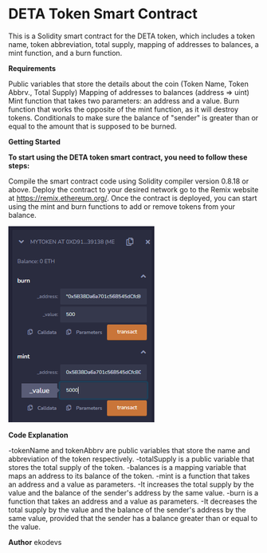 # DETA Token Smart Contract

This is a Solidity smart contract for the DETA token, which includes a token name, token abbreviation, total supply, mapping of addresses to balances, a mint function, and a burn function.

**Requirements**

Public variables that store the details about the coin (Token Name, Token Abbrv., Total Supply)
Mapping of addresses to balances (address => uint)
Mint function that takes two parameters: an address and a value.
Burn function that works the opposite of the mint function, as it will destroy tokens.
Conditionals to make sure the balance of "sender" is greater than or equal to the amount that is supposed to be burned.

**Getting Started**

**To start using the DETA token smart contract, you need to follow these steps:**

Compile the smart contract code using Solidity compiler version 0.8.18 or above.
Deploy the contract to your desired network go to the Remix website at https://remix.ethereum.org/.
Once the contract is deployed, you can start using the mint and burn functions to add or remove tokens from your balance.

![1](Capture.PNG)

**Code Explanation**

-tokenName and tokenAbbrv are public variables that store the name and abbreviation of the token respectively.
-totalSupply is a public variable that stores the total supply of the token.
-balances is a mapping variable that maps an address to its balance of the token.
-mint is a function that takes an address and a value as parameters. 
-It increases the total supply by the value and the balance of the sender's address by the same value.
-burn is a function that takes an address and a value as parameters. 
-It decreases the total supply by the value and the balance of the sender's address by the same value, provided that the sender has a balance greater than or equal to the value.

**Author**
ekodevs